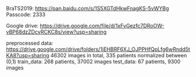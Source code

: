 BraTS2019: https://pan.baidu.com/s/1S5XGTdHkwFnagKS-5vWYBg Passcode: 2333

Google drive: https://drive.google.com/file/d/1xFvGezfc7DRoOW-vBP68dzZDcvRCKC8s/view?usp=sharing

preprocessed data: https://drive.google.com/drive/folders/1iEHBRF6XJ_OJPPHfQpLfg6wRndd5tKA8?usp=sharing
  46302 images in total, 335 patients
  normalized between (0,1)
  train_data: 268 patients, 37002 images
  test_data: 67 patients, 9300 images
